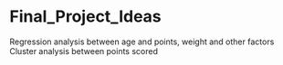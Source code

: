 # Final_Project_Ideas

Regression analysis between age and points, weight and other factors
Cluster analysis between points scored
